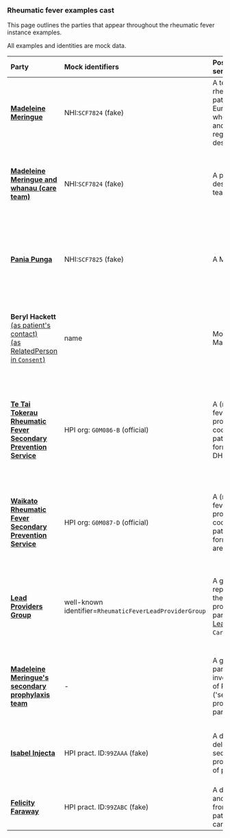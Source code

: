 ### Rheumatic fever examples cast

This page outlines the parties that appear throughout the rheumatic fever instance examples.

All examples and identities are mock data.

|Party|Mock identifiers|Position in mock service hierarchy|Purpose|
|:-------|:----|:---------|:------------|
|[**Madeleine Meringue**](Patient-MadeleineMeringue.html)|NHI:`SCF7824` (fake)|A teenage rheumatic fever patient of NZ European ethnicity who speaks English and has relatives registered as designated contacts|Demonstrates usage of the *rheumatic fever profile* of the FHIR `Patient` (this profile extends `NzPatient` from NZBase).
|[**Madeleine Meringue and whanau (care team)**](Patient-MadeleineMeringueAndWhanau.html)|NHI:`SCF7824` (fake)|A patient and their designated care team|Demonstrates a patient-designated care team, identifying family relatives/friends, each modelled as a FHIR Patient `contact` element.|
|[**Pania Punga**](Patient-PaniaPunga.html)|NHI:`SCF7825` (fake)|A Māori patient|Demonstrates a patient of Māori ethnicity and who speaks Māori language.  Will also encompass iwi (tribal) affiliation when the RF service requires.|
|**Beryl Hackett**<br>[(as patient's contact)](Patient-MadeleineMeringue.html)<br>[(as RelatedPerson in `Consent`)](Consent-Consent-Data-OnBehalfByRelatedPerson.html)|name|Mother of Madeleine Meringue|Demonstrates a relative of a patient as a designated contact.  Also appears in the form of a contained `RelatedPerson` instance in [consent by a related person](Consent-Consent-Data-OnBehalfByRelatedPerson.html).|
|[**Te Tai Tokerau Rheumatic Fever Secondary Prevention Service**](Organization-TeTaiTokerauRFSecondaryPreventionService.html)|HPI org: `G0M086-B` (official)|A (real) rheumatic fever lead service provider coordinating care of patients in the former Northland DHB area|Demonstrates a FHIR Organisation identified by HPI organisation number.  Appears as creator/author of Madeleine's RF CarePlan; one of the two founding participants of the [LeadProvidersGroup](CareTeam-LeadProvidersGroup.html) `CareTeam` resource.|
|[**Waikato Rheumatic Fever Secondary Prevention Service**](Organization-WaikatoRFSecondaryPreventionService.html)|HPI org: `G0M087-D` (official)|A (real) rheumatic fever lead service provider coordinating care of patients in the former Waikato DHB area|Demonstrates a FHIR Organisation identified by HPI organisation number.  One of the two founding participants of the [LeadProvidersGroup](CareTeam-LeadProvidersGroup.html) `CareTeam` resource.|
|[**Lead Providers Group**](CareTeam-LeadProvidersGroup.html)|well-known identifier=`RheumaticFeverLeadProviderGroup`|A group representing all of the RF lead service providersfounding participants of the [LeadProvidersGroup](CareTeam-LeadProvidersGroup.html) `CareTeam` resource|A definition, used by the server's consent-based access management, which controls which organisations (FHIR client-ids) can create/access RF FHIR resources.|
|[**Madeleine Meringue's secondary prophylaxis team**](CareTeam-SecondaryProphylaxisCareTeam.html)|-|A group of all the parties who will be involved in delivery of RF treatment ('secondary prophylaxis') to a particular patient|Demonstrates representation of organisations and practitioners as participants in a `CareTeam`, all with official HPI/NHI identifiers.|
|[**Isabel Injecta**](Patient-PaniaPunga.html)|HPI pract. ID:`99ZAAA` (fake)|A district nurse who delivers RF secondary prophylaxis as part of patient care|Demonstrates logical reference to an HPI practitioner in the same organisation as an RF prevention service.|
|[**Felicity Faraway**](Patient-PaniaPunga.html)|HPI pract. ID:`99ZABC` (fake)|A district nurse in another region away from the RF patient's normal RF care team|Demonstrates logical reference to an HPI practitioner in another HPI organisation.|
